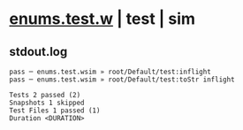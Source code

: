 # [enums.test.w](../../../../../examples/tests/valid/enums.test.w) | test | sim

## stdout.log
```log
pass ─ enums.test.wsim » root/Default/test:inflight      
pass ─ enums.test.wsim » root/Default/test:toStr inflight

Tests 2 passed (2)
Snapshots 1 skipped
Test Files 1 passed (1)
Duration <DURATION>
```

